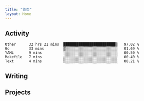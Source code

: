 ```yaml
---
title: "首页"
layout: Home
---
```


## Activity
<!--START_SECTION:waka-->
```text
Other      32 hrs 21 mins  ████████████████████████▒   97.02 % 
Go         33 mins         ▒░░░░░░░░░░░░░░░░░░░░░░░░   01.69 % 
YAML       9 mins          ░░░░░░░░░░░░░░░░░░░░░░░░░   00.50 % 
Makefile   7 mins          ░░░░░░░░░░░░░░░░░░░░░░░░░   00.40 % 
Text       4 mins          ░░░░░░░░░░░░░░░░░░░░░░░░░   00.21 % 
```
<!--END_SECTION:waka-->

## Writing
<PindedPosts />

## Projects
<Projects />
